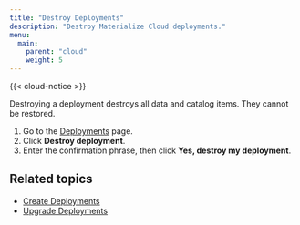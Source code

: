 ```yaml
---
title: "Destroy Deployments"
description: "Destroy Materialize Cloud deployments."
menu:
  main:
    parent: "cloud"
    weight: 5
---
```


{{< cloud-notice >}}

Destroying a deployment destroys all data and catalog items. They cannot be restored.

1. Go to the [Deployments](https://cloud.materialize.com/deployments) page.
2. Click **Destroy deployment**.
3. Enter the confirmation phrase, then click **Yes, destroy my deployment**.

## Related topics

* [Create Deployments](../create-deployments)
* [Upgrade Deployments](../upgrade-deployments)
